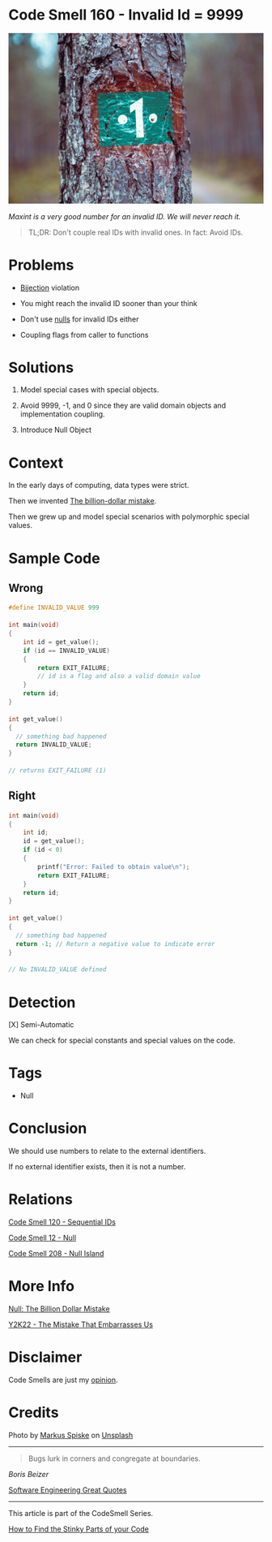 # Code Smell 160 - Invalid Id = 9999

![Code Smell 160 - Invalid Id = 9999](Code%20Smell%20160%20-%20Invalid%20Id%20=%209999.jpg)

*Maxint is a very good number for an invalid ID. We will never reach it.*

> TL;DR: Don't couple real IDs with invalid ones. In fact: Avoid IDs.

# Problems

- [Bijection](https://github.com/mcsee/Software-Design-Articles/tree/main/Articles/Theory/The%20One%20and%20Only%20Software%20Design%20Principle/readme.md) violation

- You might reach the invalid ID sooner than your think

- Don't use [nulls](https://github.com/mcsee/Software-Design-Articles/tree/main/Articles/Theory/Null%20-%20The%20Billion%20Dollar%20Mistake/readme.md) for invalid IDs either

- Coupling flags from caller to functions

# Solutions

1. Model special cases with special objects.

2. Avoid 9999, -1, and 0 since they are valid domain objects and implementation coupling.

3. Introduce Null Object

# Context

In the early days of computing, data types were strict. 

Then we invented [The billion-dollar mistake](https://github.com/mcsee/Software-Design-Articles/tree/main/Articles/Theory/Null%20-%20The%20Billion%20Dollar%20Mistake/readme.md).

Then we grew up and model special scenarios with polymorphic special values.

# Sample Code

## Wrong

<!-- [Gist Url](https://gist.github.com/mcsee/342599869ca032390b55d4cc76c49548) -->

```c
#define INVALID_VALUE 999

int main(void)
{    
    int id = get_value();
    if (id == INVALID_VALUE)
    { 
        return EXIT_FAILURE;  
        // id is a flag and also a valid domain value        
    }
    return id;
}

int get_value() 
{
  // something bad happened
  return INVALID_VALUE;
}

// returns EXIT_FAILURE (1)
```

## Right

<!-- [Gist Url](https://gist.github.com/mcsee/40fb4a5238c9d6fbf5ad0f0aefa7fd07) -->

```c
int main(void)
{    
    int id;
    id = get_value();
    if (id < 0) 
    { 
        printf("Error: Failed to obtain value\n");
        return EXIT_FAILURE;
    }  
    return id;
}  

int get_value() 
{
  // something bad happened
  return -1; // Return a negative value to indicate error
}

// No INVALID_VALUE defined
```

# Detection

[X] Semi-Automatic 

We can check for special constants and special values on the code.

# Tags

- Null

# Conclusion

We should use numbers to relate to the external identifiers. 

If no external identifier exists, then it is not a number.

# Relations

[Code Smell 120 - Sequential IDs](https://github.com/mcsee/Software-Design-Articles/tree/main/Articles/Code%20Smells/Code%20Smell%20120%20-%20Sequential%20IDs/readme.md)

[Code Smell 12 - Null](https://github.com/mcsee/Software-Design-Articles/tree/main/Articles/Code%20Smells/Code%20Smell%2012%20-%20Null/readme.md)

[Code Smell 208 - Null Island](https://github.com/mcsee/Software-Design-Articles/tree/main/Articles/Code%20Smells/Code%20Smell%20208%20-%20Null%20Island/readme.md)

# More Info

[Null: The Billion Dollar Mistake](https://github.com/mcsee/Software-Design-Articles/tree/main/Articles/Theory/Null%20-%20The%20Billion%20Dollar%20Mistake/readme.md)

[Y2K22 - The Mistake That Embarrasses Us](https://github.com/mcsee/Software-Design-Articles/tree/main/Articles/Quality/Y2K22%20-%20The%20Mistake%20That%20Embarrasses%20Us/readme.md)

# Disclaimer

Code Smells are just my [opinion](https://github.com/mcsee/Software-Design-Articles/tree/main/Articles/Blogging/I%20Wrote%20More%20than%2090%20Articles%20on%202021%20Here%20is%20What%20I%20Learned/readme.md).

# Credits

Photo by [Markus Spiske](https://unsplash.com/@markusspiske) on [Unsplash](https://unsplash.com/s/photos/flag-number)  

* * *

> Bugs lurk in corners and congregate at boundaries.

_Boris Beizer_
 
[Software Engineering Great Quotes](https://github.com/mcsee/Software-Design-Articles/tree/main/Articles/Quotes/Software%20Engineering%20Great%20Quotes/readme.md)

* * *

This article is part of the CodeSmell Series.

[How to Find the Stinky Parts of your Code](https://github.com/mcsee/Software-Design-Articles/tree/main/Articles/Code%20Smells/How%20to%20Find%20the%20Stinky%20parts%20of%20your%20Code/readme.md)